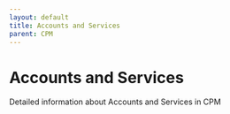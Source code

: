 ```yaml
---
layout: default
title: Accounts and Services
parent: CPM
---
```

# Accounts and Services

Detailed information about Accounts and Services in CPM